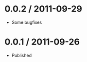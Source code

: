 
0.0.2 / 2011-09-29
==================

  * Some bugfixes


0.0.1 / 2011-09-26
==================

  * Published

